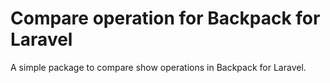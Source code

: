 <h1>Compare operation for Backpack for Laravel</h1>
<p>A simple package to compare show operations in Backpack for Laravel.</p>